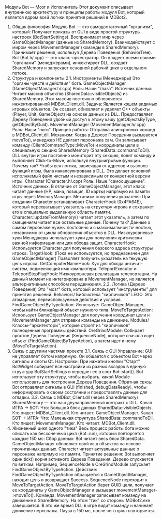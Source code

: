 Модуль Bot — Мозг и Исполнитель
Этот документ описывает внутреннюю архитектуру и принципы работы модуля Bot, который является ядром всей логики принятия решений в MDBot2.
1. Общая философия
Модуль Bot — это самодостаточный "организм", который:
Получает приказы от GUI в виде простой структуры настроек (BotStartSettings).
Воспринимает мир через GameObjectManager (данные из SharedMemory).
Взаимодействует с миром через MovementManager (команды в SharedMemory).
Принимает решения, используя Дерево Поведения (BehaviorTree).
Bot (Bot.h/.cpp) — это класс-оркестратор. Он владеет всеми своими "органами" (менеджерами), инжектирует DLL, создает SharedMemory и запускает основной рабочий цикл в отдельном потоке.
2. Структура и компоненты
2.1. Инструменты (Менеджеры)
Это "органы чувств и действия" бота.
GameObjectManager (GameObjectManager.h/.cpp)
Роль: Наши "глаза".
Источник данных: Читает массив объектов (SharedData::visibleObjects) из SharedMemory. Этот массив постоянно обновляется инжектированной MDBot_Client.dll.
Задача: Является кэшем видимых игровых объектов. Он создает, обновляет и удаляет C++ объекты (Player, Unit, GameObject) на основе данных из DLL. Предоставляет Дереву Поведения удобный доступ к этому кэшу (getObjectsByType, getObjectByGuid).
MovementManager (MovementManager.h/.cpp)
Роль: Наши "ноги".
Принцип работы: Отправка асинхронных команд в MDBot_Client.dll.
Механизм: Когда в Дереве Поведения вызывается moveTo(), менеджер НЕ двигает персонажа сам. Он записывает команду (ClientCommandType::MoveTo) и координаты цели в специальную секцию SharedMemory (SharedData::commandToDll). DLL внутри игры постоянно мониторит эту секцию, ловит команду и выполняет Click-to-Move, используя внутриигровые функции.
Почему так? Чтобы вся логика, зависящая от адресов и вызовов функций игры, была инкапсулирована в DLL. Это делает основной исполняемый файл чистым и независимым от конкретной версии игры.
Character (Character.h/.cpp)
Роль: Наше "самоощущение".
Источник данных: В отличие от GameObjectManager, этот класс читает данные (HP, мана, позиция, ID карты) напрямую из памяти игры через MemoryManager.
Механизм получения указателя: При создании Character устанавливает CharacterHook (0x4FA64E), который перехватывает указатель на структуру игрока и сохраняет его в специально выделенную область памяти. Character::updateFromMemory() читает этот указатель, а затем по смещениям читает все остальные данные.
Почему так? Данные о самом персонаже нужны постоянно и с максимальной точностью, независимо от цикла обновления объектов в DLL.
Низкоуровневые хуки
Менеджеры используют хуки для получения критически важной информации или для обхода защит.
CharacterHook: Используется Character для получения базового адреса структуры игрока.
TargetHook: (Пока не используется, но предназначен для GameObjectManager) Позволяет получить указатель на текущую цель игрока.
GetComputerNameHook: Хук для обхода античит-систем, подменяющий имя компьютера.
TeleportExecutor и TeleportStepFlagHook: Низкоуровневая реализация телепортации. На данный момент не интегрирована в MovementManager, но является альтернативным способом передвижения.
2.2. Логика (Дерево Поведения)
Это "мозг" бота, который использует "инструменты" для принятия решений.
Behaviors/
Библиотека "кирпичиков" LEGO. Это атомарные, переиспользуемые действия и условия.
FindGameObjectByTypeAction: Использует GameObjectManager, чтобы найти ближайший объект нужного типа.
MoveToTargetAction: Использует GameObjectManager для получения координат цели и MovementManager для отправки команды на движение.
Modules/
Классы-"архитекторы", которые строят из "кирпичиков" полноценные программы действий.
OreGrindModule: Собирает простое Дерево Поведения (SequenceNode), которое сначала ищет объект (FindGameObjectByTypeAction), а затем идет к нему (MoveToTargetAction).
3. Связь с другими частями проекта
3.1. Связь с GUI
Управление: GUI не управляет ботом напрямую. Он общается с объектом Bot через сигналы и слоты Qt.
Настройки: При нажатии кнопки "Старт" BotWidget собирает все настройки из разных вкладок в единую структуру BotStartSettings и передает ее в слот Bot::start(). Bot использует эту структуру, чтобы выбрать, какой Module использовать для построения Дерева Поведения.
Обратная связь: Bot отправляет сигналы в GUI (finished, debugDataReady), чтобы информировать о своем состоянии и предоставлять данные для отладки.
3.2. Связь с MDBot_Client.dll (через SharedMemory)
SharedMemory — это наш двунаправленный контракт с DLL.
Канал ИГРА -> БОТ:
Что: Большой блок данных SharedData::visibleObjects.
Кто пишет: MDBot_Client.dll.
Кто читает: GameObjectManager.
Канал БОТ -> ИГРА:
Что: Маленькая структура SharedData::commandToDll.
Кто пишет: MovementManager.
Кто читает: MDBot_Client.dll.
4. Жизненный цикл одного "тика"
Весь процесс работы бота можно описать как бесконечный цикл (Bot::run), который повторяется каждые 150 мс:
Сбор данных:
Bot читает весь блок SharedData.
GameObjectManager обновляет свой кэш объектов на основе прочитанных данных.
Character читает актуальные данные о персонаже напрямую из памяти.
Принятие решения:
Bot выполняет один tick() корня активного Дерева Поведения.
Дерево спускается по веткам. Например, SequenceNode в OreGrindModule запускает FindGameObjectByTypeAction.
Действие:
FindGameObjectByTypeAction обращается к GameObjectManager, находит цель и возвращает Success.
SequenceNode переходит к MoveToTargetAction.
MoveToTargetAction берет GUID цели, получает ее координаты у GameObjectManager и вызывает movementManager->moveTo().
Команда:
MovementManager записывает команду на движение в SharedMemory.
На этом "тик" со стороны MDBot2.exe завершается. В это же время DLL в игре видит команду и начинает движение персонажа.
Пауза в 150 мс, после чего цикл повторяется.